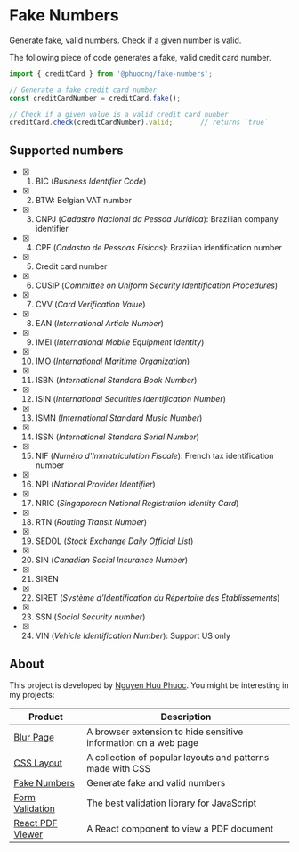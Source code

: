 # Fake Numbers
Generate fake, valid numbers. Check if a given number is valid.

The following piece of code generates a fake, valid credit card number.

~~~ javascript
import { creditCard } from '@phuocng/fake-numbers';

// Generate a fake credit card number
const creditCardNumber = creditCard.fake();

// Check if a given value is a valid credit card nunber
creditCard.check(creditCardNumber).valid;       // returns `true`
~~~

## Supported numbers

* [x] 01. BIC (_Business Identifier Code_)
* [x] 02. BTW: Belgian VAT number
* [x] 03. CNPJ (_Cadastro Nacional da Pessoa Jurídica_): Brazilian company identifier
* [x] 04. CPF (_Cadastro de Pessoas Físicas_): Brazilian identification number
* [x] 05. Credit card number
* [x] 06. CUSIP (_Committee on Uniform Security Identification Procedures_)
* [x] 07. CVV (_Card Verification Value_)
* [x] 08. EAN (_International Article Number_)
* [x] 09. IMEI (_International Mobile Equipment Identity_)
* [x] 10. IMO (_International Maritime Organization_)
* [x] 11. ISBN (_International Standard Book Number_)
* [x] 12. ISIN (_International Securities Identification Number_)
* [x] 13. ISMN (_International Standard Music Number_)
* [x] 14. ISSN (_International Standard Serial Number_)
* [x] 15. NIF (_Numéro d'Immatriculation Fiscale_): French tax identification number
* [x] 16. NPI (_National Provider Identifier_)
* [x] 17. NRIC (_Singaporean National Registration Identity Card_)
* [x] 18. RTN (_Routing Transit Number_)
* [x] 19. SEDOL (_Stock Exchange Daily Official List_)
* [x] 20. SIN (_Canadian Social Insurance Number_)
* [x] 21. SIREN
* [x] 22. SIRET (_Système d’Identification du Répertoire des Établissements_)
* [x] 23. SSN (_Social Security number_)
* [x] 24. VIN (_Vehicle Identification Number_): Support US only

## About

This project is developed by [Nguyen Huu Phuoc](https://twitter.com/nghuuphuoc).
You might be interesting in my projects:

| Product                                           | Description                                                       |
|---------------------------------------------------|-------------------------------------------------------------------|
| [Blur Page](https://blur.page)                    | A browser extension to hide sensitive information on a web page   |
| [CSS Layout](https://csslayout.io)                | A collection of popular layouts and patterns made with CSS        |
| [Fake Numbers](https://fakenumbers.io)            | Generate fake and valid numbers                                   |
| [Form Validation](https://formvalidation.io)      | The best validation library for JavaScript                        |
| [React PDF Viewer](https://react-pdf-viewer.dev)  | A React component to view a PDF document                          |
